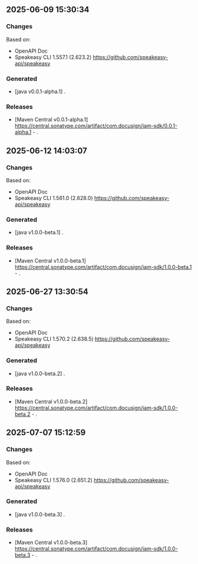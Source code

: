 ## 2025-06-09 15:30:34
### Changes
Based on:
- OpenAPI Doc  
- Speakeasy CLI 1.557.1 (2.623.2) https://github.com/speakeasy-api/speakeasy
### Generated
- [java v0.0.1-alpha.1] .
### Releases
- [Maven Central v0.0.1-alpha.1] https://central.sonatype.com/artifact/com.docusign/iam-sdk/0.0.1-alpha.1 - .


## 2025-06-12 14:03:07
### Changes
Based on:
- OpenAPI Doc  
- Speakeasy CLI 1.561.0 (2.628.0) https://github.com/speakeasy-api/speakeasy
### Generated
- [java v1.0.0-beta.1] .
### Releases
- [Maven Central v1.0.0-beta.1] https://central.sonatype.com/artifact/com.docusign/iam-sdk/1.0.0-beta.1 - .

## 2025-06-27 13:30:54
### Changes
Based on:
- OpenAPI Doc  
- Speakeasy CLI 1.570.2 (2.638.5) https://github.com/speakeasy-api/speakeasy
### Generated
- [java v1.0.0-beta.2] .
### Releases
- [Maven Central v1.0.0-beta.2] https://central.sonatype.com/artifact/com.docusign/iam-sdk/1.0.0-beta.2 - .

## 2025-07-07 15:12:59
### Changes
Based on:
- OpenAPI Doc  
- Speakeasy CLI 1.576.0 (2.651.2) https://github.com/speakeasy-api/speakeasy
### Generated
- [java v1.0.0-beta.3] .
### Releases
- [Maven Central v1.0.0-beta.3] https://central.sonatype.com/artifact/com.docusign/iam-sdk/1.0.0-beta.3 - .